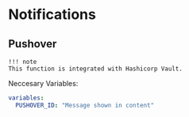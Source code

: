# Notifications

## Pushover

    !!! note
    This function is integrated with Hashicorp Vault.

Neccesary Variables:

``` yaml
variables:
  PUSHOVER_ID: "Message shown in content"
```
